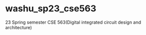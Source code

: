 # washu_sp23_cse563
23 Spring semester CSE 563(Digital integrated circuit design and architecture)


